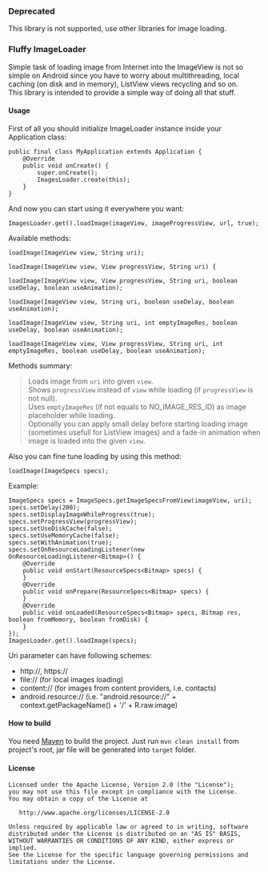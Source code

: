 ### Deprecated ###

This library is not supported, use other libraries for image loading.

### Fluffy ImageLoader ###

Simple task of loading image from Internet into the ImageView is not so simple on Android since you have to worry about multithreading, local caching (on disk and in memory), ListView views recycling and so on.  
This library is intended to provide a simple way of doing all that stuff.

#### Usage ####

First of all you should initialize ImageLoader instance inside your Application class:

    public final class MyApplication extends Application {
        @Override
        public void onCreate() {
            super.onCreate();
            ImagesLoader.create(this);
        }
    }

And now you can start using it everywhere you want:

    ImagesLoader.get().loadImage(imageView, imageProgressView, url, true);

Available methods:

    loadImage(ImageView view, String uri);

    loadImage(ImageView view, View progressView, String uri) {

    loadImage(ImageView view, View progressView, String uri, boolean useDelay, boolean useAnimation);

    loadImage(ImageView view, String uri, boolean useDelay, boolean useAnimation);

    loadImage(ImageView view, String uri, int emptyImageRes, boolean useDelay, boolean useAnimation);

    loadImage(ImageView view, View progressView, String uri, int emptyImageRes, boolean useDelay, boolean useAnimation);

Methods summary:

> Loads image from `uri` into given `view`.  
> Shows `progressView` instead of `view` while loading (if `progressView` is not null).  
> Uses `emptyImageRes` (if not equals to NO_IMAGE_RES_ID) as image placeholder while loading.  
> Optionally you can apply small delay before starting loading image (sometimes usefull for ListView images) and a fade-in animation when image is loaded into the given `view`.

Also you can fine tune loading by using this method:

    loadImage(ImageSpecs specs);

Example:

    ImageSpecs specs = ImageSpecs.getImageSpecsFromView(imageView, uri);
    specs.setDelay(200);
    specs.setDisplayImageWhileProgress(true);
    specs.setProgressView(progressView);
    specs.setUseDiskCache(false);
    specs.setUseMemoryCache(false);
    specs.setWithAnimation(true);
    specs.setOnResourceLoadingListener(new OnResourceLoadingListener<Bitmap>() {
        @Override
        public void onStart(ResourceSpecs<Bitmap> specs) {
        }
        @Override
        public void onPrepare(ResourceSpecs<Bitmap> specs) {
        }
        @Override
        public void onLoaded(ResourceSpecs<Bitmap> specs, Bitmap res, boolean fromMemory, boolean fromDisk) {
        }
    });
    ImagesLoader.get().loadImage(specs);

Uri parameter can have following schemes:  
* http://, https://
* file:// (for local images loading)
* content:// (for images from content providers, i.e. contacts)
* android.resource:// (i.e. "android.resource://" + context.getPackageName() + '/' + R.raw.image)

#### How to build ####

You need [Maven](http://maven.apache.org/) to build the project. Just run `mvn clean install` from project's root, jar file will be generated into `target` folder.

#### License ####

    Licensed under the Apache License, Version 2.0 (the "License");
    you may not use this file except in compliance with the License.
    You may obtain a copy of the License at

       http://www.apache.org/licenses/LICENSE-2.0

    Unless required by applicable law or agreed to in writing, software
    distributed under the License is distributed on an "AS IS" BASIS,
    WITHOUT WARRANTIES OR CONDITIONS OF ANY KIND, either express or implied.
    See the License for the specific language governing permissions and
    limitations under the License.
